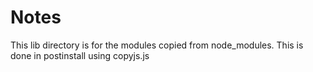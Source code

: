 # Notes
This lib directory is for the modules copied from node_modules. 
This is done in postinstall using copyjs.js

